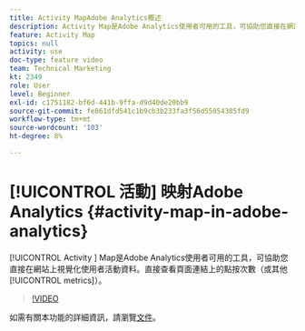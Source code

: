 ```yaml
---
title: Activity MapAdobe Analytics概述
description: Activity Map是Adobe Analytics使用者可用的工具，可協助您直接在網站上視覺化使用者活動資料。 直接查看頁面連結上的點按次數（或其他量度）。
feature: Activity Map
topics: null
activity: use
doc-type: feature video
team: Technical Marketing
kt: 2349
role: User
level: Beginner
exl-id: c1751182-bf6d-441b-9ffa-d9d40de20bb9
source-git-commit: fe861dfd541c1b9cb3b233fa3f56d55054305fd9
workflow-type: tm+mt
source-wordcount: '103'
ht-degree: 8%

---
```


# [!UICONTROL 活動] 映射Adobe Analytics {#activity-map-in-adobe-analytics}

[!UICONTROL Activity ] Map是Adobe Analytics使用者可用的工具，可協助您直接在網站上視覺化使用者活動資料。直接查看頁面連結上的點按次數（或其他[!UICONTROL metrics]）。

>[!VIDEO](https://video.tv.adobe.com/v/25451/?quality=12)

如需有關本功能的詳細資訊，請瀏覽[文件](https://experienceleague.adobe.com/docs/analytics/analyze/activity-map/activity-map.html?lang=en)。
